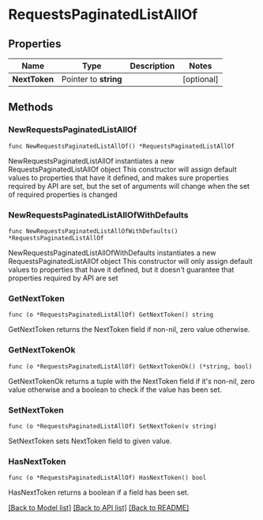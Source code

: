 # RequestsPaginatedListAllOf

## Properties

Name | Type | Description | Notes
------------ | ------------- | ------------- | -------------
**NextToken** | Pointer to **string** |  | [optional] 

## Methods

### NewRequestsPaginatedListAllOf

`func NewRequestsPaginatedListAllOf() *RequestsPaginatedListAllOf`

NewRequestsPaginatedListAllOf instantiates a new RequestsPaginatedListAllOf object
This constructor will assign default values to properties that have it defined,
and makes sure properties required by API are set, but the set of arguments
will change when the set of required properties is changed

### NewRequestsPaginatedListAllOfWithDefaults

`func NewRequestsPaginatedListAllOfWithDefaults() *RequestsPaginatedListAllOf`

NewRequestsPaginatedListAllOfWithDefaults instantiates a new RequestsPaginatedListAllOf object
This constructor will only assign default values to properties that have it defined,
but it doesn't guarantee that properties required by API are set

### GetNextToken

`func (o *RequestsPaginatedListAllOf) GetNextToken() string`

GetNextToken returns the NextToken field if non-nil, zero value otherwise.

### GetNextTokenOk

`func (o *RequestsPaginatedListAllOf) GetNextTokenOk() (*string, bool)`

GetNextTokenOk returns a tuple with the NextToken field if it's non-nil, zero value otherwise
and a boolean to check if the value has been set.

### SetNextToken

`func (o *RequestsPaginatedListAllOf) SetNextToken(v string)`

SetNextToken sets NextToken field to given value.

### HasNextToken

`func (o *RequestsPaginatedListAllOf) HasNextToken() bool`

HasNextToken returns a boolean if a field has been set.


[[Back to Model list]](../README.md#documentation-for-models) [[Back to API list]](../README.md#documentation-for-api-endpoints) [[Back to README]](../README.md)


